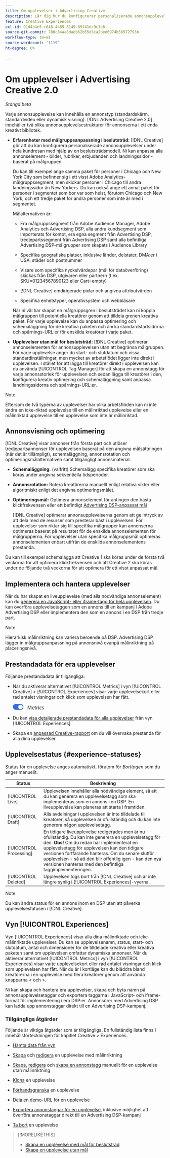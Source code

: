 ```yaml
---
title: Om upplevelser i Advertising Creative
description: Lär dig hur du konfigurerar personaliserade annonsupplevelser och optimerar annonselement baserat på prestanda.
feature: Creative Experiences
exl-id: 91d4b4e5-c646-4485-8149-89f41dc9c3e6
source-git-commit: 780c84aa8dadb52b55d5ca2bee6974b56972793b
workflow-type: tm+mt
source-wordcount: '1119'
ht-degree: 0%

---
```


# Om upplevelser i Advertising Creative 2.0

*Stängd beta*

Varje annonsupplevelse kan innehålla en annonstyp (standardskärm, standardvideo eller dynamisk visning). [!DNL Advertising Creative 2.0] innehåller två olika annonsupplevelsestrukturer för annonserna i ett enda kreativt bibliotek.

* **Erfarenheter med målgruppsanpassning i beslutsträd:** [!DNL Creative] gör att du kan konfigurera personaliserade annonsupplevelser under hela kundresan med hjälp av en beslutsträdsmodell. Ni kan anpassa alla annonselement - bilder, rubriker, erbjudanden och landningssidor - baserat på målgruppen.

  Du kan till exempel ange samma paket för personer i Chicago och New York City som befinner sig i ett visst Adobe Analytics-målgruppssegment, men skickar personer i Chicago till andra landningssidor än New Yorkers. Du kan också ange ett annat paket för personer i segmentet som bor var som helst, förutom Chicago och New York, och ett tredje paket för andra personer som inte är med i segmentet.

  Målalternativen är:

   * Era målgruppssegment från Adobe Audience Manager, Adobe Analytics och Advertising DSP, alla andra kundsegment som importerats för kontot, era egna segment från Advertising DSP, tredjepartssegment från Advertising DSP samt alla befintliga Advertising DSP-målgrupper som skapats i Audience Library

   * Specifika geografiska platser, inklusive länder, delstater, DMA:er i USA, städer och postnummer

   * Visare som specifika nyckelvärdepar (mål för dataöverföring) skickas från DSP, utgivaren eller partnern (t.ex. SKU=01234567890123 eller Cart=empty)

   * [!DNL Creative] omdirigerade pixlar och angivna attributvärden

   * Specifika enhetstyper, operativsystem och webbläsare

  När ni väl har skapat en målgruppsgren i beslutsträdet kan ni koppla målgruppen till potentiella kreatörer genom att tilldela grenen kreativa paket. För varje upplevelse kan du anpassa optimering och schemaläggning för de kreativa paketen och ändra standardstartsidorna och spårnings-URL:er <!-- later: and any flexible attributes --> för enskilda kreatörer i varje paket.

* **Upplevelser utan mål för beslutsträd:** [!DNL Creative] optimerar annonselementen för annonsupplevelsen utan att begränsa målgruppen. För varje upplevelse anger du start- och slutdatum och vissa standardinställningar, men mycket av arbetsflödet ligger inte direkt i upplevelsen. I stället för att lägga till kreatörer direkt i upplevelsen kan du använda [!UICONTROL Tag Manager] för att skapa en annonstagg för varje annonsstorlek för upplevelsen och sedan lägga till kreatörer i den, konfigurera kreativ optimering och schemaläggning samt anpassa landningssidorna och spårnings-URL:er<!-- later: and any flexible attributes -->.

>[!NOTE]
>
> Eftersom de två typerna av upplevelser har olika arbetsflöden kan ni inte ändra en icke-riktad upplevelse till en målinriktad upplevelse eller en målinriktad upplevelse till en upplevelse som inte är målinriktad.

## Annonsvisning och optimering

<!-- MORE -->
<!-- When multiple ad variants qualify for an impression -->

[!DNL Creative] visar annonser från första part och utlöser tredjepartsannonser för upplevelsen baserat på den angivna målsättningen (när det är tillämpligt), schemaläggning, annonsrotation och optimeringsmålalternativen samt tillgängligt annonsmaterial.

* **Schemaläggning:** (valfritt) Schemalägg specifika kreatörer som ska köras under angivna sekventiella tidsperioder.

* **Annonsrotation:** Rotera kreatörerna manuellt enligt relativa vikter eller algoritmiskt enligt det angivna optimeringsmålet.

* **Optimeringsmål:** Optimera annonselement för antingen den bästa klickfrekvensen eller ett befintligt [Advertising DSP-anpassat mål](/help/dsp/optimization/custom-goal.md)

  [!DNL Creative] optimerar annonsupplevelserna genom att ge intryck av att dela med de resurser som presterar bäst i upplevelsen. För upplevelser som riktar sig till specifika målgrupper kan annonserna optimeras baserat på resultatet för de enskilda annonselementen för målgrupperna. För upplevelser utan specifika målgruppsmål optimeras annonselementen enbart utifrån de enskilda annonselementens prestanda.

Du kan till exempel schemalägga att Creative 1 ska köras under de första två veckorna för att optimera klickfrekvensen och att Creative 2 ska köras under de följande två veckorna för att optimera för ett visst anpassat mål.

## Implementera och hantera upplevelser

När du har skapat en liveupplevelse (med alla nödvändiga annonselement) kan du [generera en JavaScript- eller iframe-tagg för hela upplevelsen](experience-tag-export.md). Du kan överföra upplevelsetaggen som en annons till en kampanj i Adobe Advertising DSP eller implementera den som en annons i en DSP från tredje part.

>[!NOTE]
>
>Hierarkisk målinriktning kan variera beroende på DSP. Advertising DSP lägger in målgruppsanpassning på annonsnivå ovanpå målinriktning på placeringsnivå.

## Prestandadata för era upplevelser

Följande prestandadata är tillgängliga:

* När du aktiverar alternativet [!UICONTROL Metrics] i vyn [!UICONTROL Creative] > [!UICONTROL Experiences] visar varje upplevelsekort eller rad antalet visningar och klick som upplevelsen har fått.

  ![Metrisk, alternativ](/help/creative/assets/metrics-option.png "Metrisk, alternativ")

* Du kan [visa detaljerade prestandadata för alla upplevelser](experience-performance-details.md) från vyn [!UICONTROL Experiences].

* Skapa en [anpassad Creative-rapport](/help/creative/report-custom-creative.md) om du vill övervaka prestanda för alla dina upplevelser.

## Upplevelsestatus {#experience-statuses}

Status för en upplevelse anges automatiskt, förutom för *Borttagen* som du anger manuellt.

| Status | Beskrivning |
| ------ | ----------- |
| [!UICONTROL Live] | Upplevelsen innehåller alla nödvändiga element, så att du kan generera en upplevelsetagg som ska implementeras som en annons i en DSP. En liveupplevelse kan planeras att starta i framtiden. |
| [!UICONTROL Draft] | Alla avdelningar i upplevelsen är inte tilldelade till kreatörer, så upplevelsen är ofullständig och du kan inte generera någon upplevelsetagg. |
| [!UICONTROL Processing] | En tidigare liveupplevelse redigerades men är nu ofullständig. Du kan inte generera en upplevelsetagg för den. **Obs!** Om du redan har implementerat en upplevelsetagg för upplevelsen kan den tidigare versionen fortfarande hanteras. Om du senare slutför upplevelsen - så att den blir offentlig igen - kan den nya versionen hanteras med den befintliga taggimplementeringen. |
| [!UICONTROL Deleted] | Upplevelsen togs bort från [!DNL Creative] och är inte längre synlig i [!UICONTROL Experiences]-vyerna. |

>[!NOTE]
>
>Du kan ändra status för en annons inom en DSP utan att påverka upplevelsestatusen i [!DNL Creative].

## Vyn [!UICONTROL Experiences]

Vyn [!UICONTROL Experiences] visar alla dina målinriktade och icke-målinriktade upplevelser. Du kan se upplevelsenamn, status, start- och slutdatum, antal och dimensioner för de tilldelade kreativa eller kreativa paketen samt om upplevelsen omfattar dynamiska annonser. När du aktiverar alternativet [!UICONTROL Metrics] i vyn [!UICONTROL Experiences] visar varje upplevelsekort eller rad antalet visningar och klick som upplevelsen har fått. När du är i kortläge kan du bläddra bland kreatörerna i en upplevelse med flera kreatörer genom att använda knapparna &lt; och >.

Ni kan skapa och hantera era upplevelser, skapa och byta namn på annonsupplevelsetaggar och exportera taggarna i JavaScript- och iframe-format för implementering i era DSP:er. Annonsörer med Advertising DSP kan ladda upp annonstaggar direkt till en Advertising DSP-kampanj.

### Tillgängliga åtgärder

Följande är viktiga åtgärder som är tillgängliga. En fullständig lista finns i innehållsförteckningen för kapitlet Creative > Experiences.

* [Hämta data från vyn](experience-download-view.md)

* [Skapa](/help/creative/experiences/experience-create-targeting.md) och [redigera](/help/creative/experiences/experience-edit-targeting.md) en upplevelse med målinriktning

* [Skapa](/help/creative/experiences/experience-create-no-targeting.md), [redigera](/help/creative/experiences/experience-edit-no-targeting.md) och [skapa en annonstagg](/help/creative/experiences/experience-tag-create-manually.md) manuellt för en upplevelse utan målinriktning

* [Klona](experience-clone.md) en upplevelse

* [Förhandsgranska](experience-preview.md) en upplevelse

* [Dela en demo-URL](experience-share-demo-url.md) för en upplevelse

* [Exportera annonstaggar för en upplevelse](experience-tag-export.md), inklusive möjlighet att överföra annonstaggar direkt till en Advertising DSP-kampanj

* [Ta bort](experience-delete.md) en upplevelse

>[!MORELIKETHIS]
>
>* [Skapa en upplevelse med mål för beslutsträd](experience-create-targeting.md)
>* [Skapa en upplevelse utan mål](experience-create-no-targeting.md)
